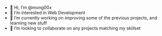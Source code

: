 - 👋 Hi, I’m @mong00x
- 👀 I’m interested in Web Development
- 🌱 I’m currently working on improving some of the previous projects, and learning new stuff
- 💞️ I’m looking to collaborate on any projects matching my skillset 

<!---
mong00x/mong00x is a ✨ special ✨ repository because its `README.md` (this file) appears on your GitHub profile.
You can click the Preview link to take a look at your changes.
--->
